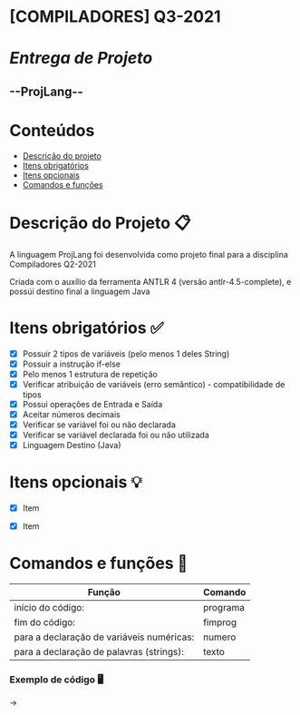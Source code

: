 # **[COMPILADORES] Q3-2021**
# *Entrega de Projeto*
## --ProjLang--

Conteúdos
=================

<!--ts-->
   * [Descrição do projeto](#descrição-do-projeto)
   * [Itens obrigatórios](#itens-obrigatórios-)
   * [Itens opcionais](#itens-opcionais-)
   * [Comandos e funções](#comandos-e-funções-)

<!--te-->


Descrição do Projeto 📋
====================
A linguagem ProjLang foi desenvolvida como projeto final para a disciplina Compiladores Q2-2021

Criada com o auxílio da ferramenta ANTLR 4 (versão antlr-4.5-complete), e possúi destino final a linguagem Java

Itens obrigatórios ✅
==================

- [X] Possuir 2 tipos de variáveis (pelo menos 1 deles String)
- [X] Possuir a instrução if-else
- [X] Pelo menos 1 estrutura de repetição
- [X] Verificar atribuição de variáveis (erro semântico) - compatibilidade de tipos
- [X] Possui operações de Entrada e Saída
- [X] Aceitar números decimais
- [X] Verificar se variável foi ou não declarada
- [X] Verificar se variável declarada foi ou não utilizada
- [X] Linguagem Destino (Java)

Itens opcionais 💡
===============

- [X] Item
- [X] Item 


Comandos e funções 🔧
==================

|Função                                    |Comando
|------------------------------------------|--------|
|início do código:                         |programa
|fim do código:                            |fimprog
|para a declaração de variáveis numéricas: |numero
|para a declaração de palavras (strings):  |texto

### **Exemplo de código 🖥️**
->  
